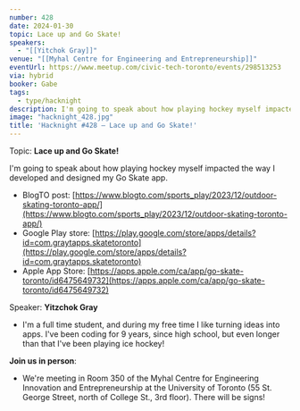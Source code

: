 ```yaml
---
number: 428
date: 2024-01-30
topic: Lace up and Go Skate!
speakers:
  - "[[Yitchok Gray]]"
venue: "[[Myhal Centre for Engineering and Entrepreneurship]]"
eventUrl: https://www.meetup.com/civic-tech-toronto/events/298513253
via: hybrid
booker: Gabe
tags:
  - type/hacknight
description: I'm going to speak about how playing hockey myself impacted the way I developed and designed my Go Skate app.
image: "hacknight_428.jpg"
title: 'Hacknight #428 – Lace up and Go Skate!'
---
```


Topic: **Lace up and Go Skate!**

I'm going to speak about how playing hockey myself impacted the way I developed and designed my Go Skate app.

* BlogTO post: [https://www.blogto.com/sports_play/2023/12/outdoor-skating-toronto-app/](https://www.blogto.com/sports_play/2023/12/outdoor-skating-toronto-app/)
* Google Play store: [https://play.google.com/store/apps/details?id=com.graytapps.skatetoronto](https://play.google.com/store/apps/details?id=com.graytapps.skatetoronto)
* Apple App Store: [https://apps.apple.com/ca/app/go-skate-toronto/id6475649732](https://apps.apple.com/ca/app/go-skate-toronto/id6475649732)

Speaker: **Yitzchok Gray**

* I'm a full time student, and during my free time I like turning ideas into apps. I've been coding for 9 years, since high school, but even longer than that I've been playing ice hockey!

**Join us in person**:

* We're meeting in Room 350 of the Myhal Centre for Engineering Innovation and Entrepreneurship at the University of Toronto (55 St. George Street, north of College St., 3rd floor). There will be signs!
